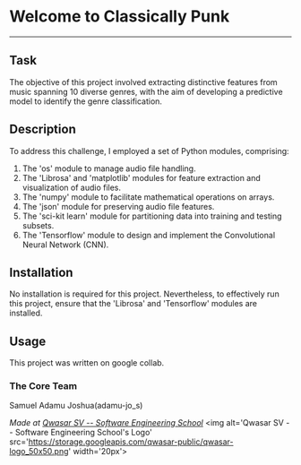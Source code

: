 # Welcome to Classically Punk
***

## Task
The objective of this project involved extracting distinctive features from music spanning 10 diverse genres, with the aim of developing a predictive model to identify the genre classification.

## Description
To address this challenge, I employed a set of Python modules, comprising:

1. The 'os' module to manage audio file handling.
2. The 'Librosa' and 'matplotlib' modules for feature extraction and visualization of audio files.
3. The 'numpy' module to facilitate mathematical operations on arrays.
4. The 'json' module for preserving audio file features.
5. The 'sci-kit learn' module for partitioning data into training and testing subsets.
6. The 'Tensorflow' module to design and implement the Convolutional Neural Network (CNN).

## Installation
No installation is required for this project. Nevertheless, to effectively run this project, ensure that the 'Librosa' and 'Tensorflow' modules are installed.

## Usage
This project was written on google collab. 


### The Core Team
Samuel Adamu Joshua(adamu-jo_s)

<span><i>Made at <a href='https://qwasar.io'>Qwasar SV -- Software Engineering School</a></i></span>
<span><img alt='Qwasar SV -- Software Engineering School's Logo' src='https://storage.googleapis.com/qwasar-public/qwasar-logo_50x50.png' width='20px'></span>